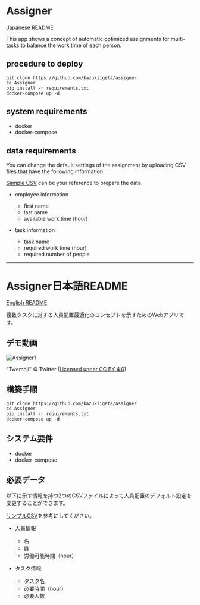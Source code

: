 # Assigner

[Japanese README](https://github.com/kazukiigeta/Assigner#Assigner日本語README)

This app shows a concept of automatic optimized assignments for multi-tasks to balance the work time of each person.

## procedure to deploy

```shell 
git clone https://github.com/kazukiigeta/assigner
cd Assigner
pip install -r requirements.txt
docker-compose up -d
```

## system requirements

- docker
- docker-compose

## data requirements

You can change the default settings of the assignment by uploading CSV files that have the following information.

[Sample CSV](https://github.com/kazukiigeta/Assigner/tree/main/example_csv) can be your reference to prepare the data.

- employee information
  - first name
  - last name
  - available work time (hour)

- task information
  - task name
  - required work time (hour)
  - required number of people

***

# Assigner日本語README

[English README](https://github.com/kazukiigeta/Assigner#Assigner)

複数タスクに対する人員配置最適化のコンセプトを示すためのWebアプリです。

## デモ動画

![Assigner1](https://user-images.githubusercontent.com/19583681/153996482-4b9cfd71-ec71-4b92-ba0d-12e9692e296b.gif)

"Twemoji" © Twitter ([Licensed under CC BY 4.0](https://creativecommons.org/licenses/by/4.0/))

## 構築手順

```shell 
git clone https://github.com/kazukiigeta/assigner
cd Assigner
pip install -r requirements.txt
docker-compose up -d
```

## システム要件

- docker
- docker-compose

## 必要データ

以下に示す情報を持つ2つのCSVファイルによって人員配置のデフォルト設定を変更することができます。

[サンプルCSV](https://github.com/kazukiigeta/Assigner/tree/main/example_csv)を参考にしてください。

- 人員情報
  - 名
  - 姓
  - 労働可能時間（hour）

- タスク情報
  - タスク名
  - 必要時間（hour）
  - 必要人数
